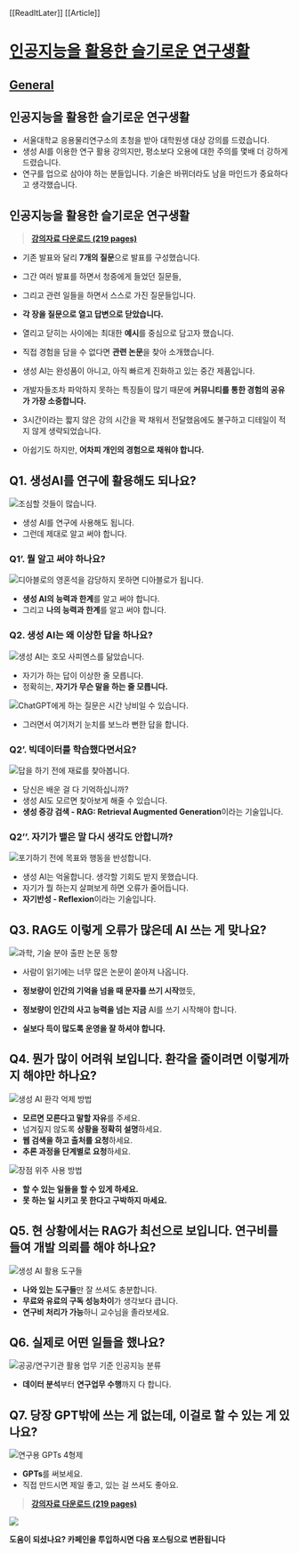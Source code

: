 [[ReadItLater]] [[Article]]

# [인공지능을 활용한 슬기로운 연구생활](https://jehyunlee.github.io/2024/11/18/General-69_SNU/)

## [General](https://jehyunlee.github.io/categories/General/)

## 인공지능을 활용한 슬기로운 연구생활

-   서울대학교 응용물리연구소의 초청을 받아 대학원생 대상 강의를 드렸습니다.
-   생성 AI를 이용한 연구 활용 강의지만, 평소보다 오용에 대한 주의를 몇배 더 강하게 드렸습니다.
-   연구를 업으로 삼아야 하는 분들입니다. 기술은 바뀌더라도 남을 마인드가 중요하다고 생각했습니다.

## [](https://jehyunlee.github.io/2024/11/18/General-69_SNU/#%EC%9D%B8%EA%B3%B5%EC%A7%80%EB%8A%A5%EC%9D%84-%ED%99%9C%EC%9A%A9%ED%95%9C-%EC%8A%AC%EA%B8%B0%EB%A1%9C%EC%9A%B4-%EC%97%B0%EA%B5%AC%EC%83%9D%ED%99%9C "인공지능을 활용한 슬기로운 연구생활")인공지능을 활용한 슬기로운 연구생활

> [**강의자료 다운로드 (219 pages)**](https://jehyunlee.github.io/2024/11/18/General-69_SNU/241118_%EC%9D%B4%EC%A0%9C%ED%98%84_%EC%9D%B8%EA%B3%B5%EC%A7%80%EB%8A%A5%EC%9D%84%ED%99%9C%EC%9A%A9%ED%95%9C%EC%8A%AC%EA%B8%B0%EB%A1%9C%EC%9A%B4%EC%97%B0%EA%B5%AC%EC%83%9D%ED%99%9C.pdf)

-   기존 발표와 달리 **7개의 질문**으로 발표를 구성했습니다.
-   그간 여러 발표를 하면서 청중에게 들었던 질문들,
-   그리고 관련 일들을 하면서 스스로 가진 질문들입니다.

-   **각 장을 질문으로 열고 답변으로 닫았습니다.**
-   열리고 닫히는 사이에는 최대한 **예시**를 중심으로 담고자 했습니다.
-   직접 경험을 담을 수 없다면 **관련 논문**을 찾아 소개했습니다.
-   생성 AI는 완성품이 아니고, 아직 빠르게 진화하고 있는 중간 제품입니다.

-   개발자들조차 파악하지 못하는 특징들이 많기 때문에 **커뮤니티를 통한 경험의 공유가 가장 소중합니다.**
-   3시간이라는 짧지 않은 강의 시간을 꽉 채워서 전달했음에도 불구하고 디테일이 적지 않게 생략되었습니다.
-   아쉽기도 하지만, **어차피 개인의 경험으로 채워야 합니다.**

## [](https://jehyunlee.github.io/2024/11/18/General-69_SNU/#Q1-%EC%83%9D%EC%84%B1AI%EB%A5%BC-%EC%97%B0%EA%B5%AC%EC%97%90-%ED%99%9C%EC%9A%A9%ED%95%B4%EB%8F%84-%EB%90%98%EB%82%98%EC%9A%94 "Q1. 생성AI를 연구에 활용해도 되나요?")Q1. 생성AI를 연구에 활용해도 되나요?

![조심할 것들이 많습니다.](Attachment/조심할%20것들이%20많습니다..png)

-   생성 AI를 연구에 사용해도 됩니다.
-   그런데 제대로 알고 써야 합니다.

### [](https://jehyunlee.github.io/2024/11/18/General-69_SNU/#Q1%E2%80%99-%EB%AD%98-%EC%95%8C%EA%B3%A0-%EC%8D%A8%EC%95%BC-%ED%95%98%EB%82%98%EC%9A%94 "Q1’. 뭘 알고 써야 하나요?")Q1’. 뭘 알고 써야 하나요?

![디아블로의 영혼석을 감당하지 못하면 디아블로가 됩니다.](Attachment/디아블로의%20영혼석을%20감당하지%20못하면%20디아블로가%20됩니다..png)

-   **생성 AI의 능력과 한계**를 알고 써야 합니다.
-   그리고 **나의 능력과 한계**를 알고 써야 합니다.

### [](https://jehyunlee.github.io/2024/11/18/General-69_SNU/#Q2-%EC%83%9D%EC%84%B1-AI%EB%8A%94-%EC%99%9C-%EC%9D%B4%EC%83%81%ED%95%9C-%EB%8B%B5%EC%9D%84-%ED%95%98%EB%82%98%EC%9A%94 "Q2. 생성 AI는 왜 이상한 답을 하나요?")Q2. 생성 AI는 왜 이상한 답을 하나요?

![생성 AI는 호모 사피엔스를 닮았습니다.](Attachment/생성%20AI는%20호모%20사피엔스를%20닮았습니다..png)

-   자기가 하는 답이 이상한 줄 모릅니다.
-   정확히는, **자기가 무슨 말을 하는 줄 모릅니다.**

![ChatGPT에게 하는 질문은 시간 낭비일 수 있습니다.](Attachment/ChatGPT에게%20하는%20질문은%20시간%20낭비일%20수%20있습니다..png)

-   그러면서 여기저기 눈치를 보느라 뻔한 답을 합니다.

### [](https://jehyunlee.github.io/2024/11/18/General-69_SNU/#Q2%E2%80%99-%EB%B9%85%EB%8D%B0%EC%9D%B4%ED%84%B0%EB%A5%BC-%ED%95%99%EC%8A%B5%ED%96%88%EB%8B%A4%EB%A9%B4%EC%84%9C%EC%9A%94 "Q2’. 빅데이터를 학습했다면서요?")Q2’. 빅데이터를 학습했다면서요?

![답을 하기 전에 재료를 찾아봅니다.](Attachment/답을%20하기%20전에%20재료를%20찾아봅니다..png)

-   당신은 배운 걸 다 기억하십니까?
-   생성 AI도 모르면 찾아보게 해줄 수 있습니다.
-   **생성 증강 검색 - RAG: Retrieval Augmented Generation**이라는 기술입니다.

### [](https://jehyunlee.github.io/2024/11/18/General-69_SNU/#Q2%E2%80%99%E2%80%99-%EC%9E%90%EA%B8%B0%EA%B0%80-%EB%B1%89%EC%9D%80-%EB%A7%90-%EB%8B%A4%EC%8B%9C-%EC%83%9D%EA%B0%81%EB%8F%84-%EC%95%88%ED%95%A9%EB%8B%88%EA%B9%8C "Q2’’. 자기가 뱉은 말 다시 생각도 안합니까?")Q2’’. 자기가 뱉은 말 다시 생각도 안합니까?

![포기하기 전에 목표와 행동을 반성합니다.](Attachment/포기하기%20전에%20목표와%20행동을%20반성합니다..png)

-   생성 AI는 억울합니다. 생각할 기회도 받지 못했습니다.
-   자기가 뭘 하는지 살펴보게 하면 오류가 줄어듭니다.
-   **자기반성 - Reflexion**이라는 기술입니다.

## [](https://jehyunlee.github.io/2024/11/18/General-69_SNU/#Q3-RAG%EB%8F%84-%EC%9D%B4%EB%A0%87%EA%B2%8C-%EC%98%A4%EB%A5%98%EA%B0%80-%EB%A7%8E%EC%9D%80%EB%8D%B0-AI-%EC%93%B0%EB%8A%94-%EA%B2%8C-%EB%A7%9E%EB%82%98%EC%9A%94 "Q3. RAG도 이렇게 오류가 많은데 AI 쓰는 게 맞나요?")Q3. RAG도 이렇게 오류가 많은데 AI 쓰는 게 맞나요?

![과학, 기술 분야 출판 논문 동향](Attachment/과학,%20기술%20분야%20출판%20논문%20동향.png)

-   사람이 읽기에는 너무 많은 논문이 쏟아져 나옵니다.
-   **정보량이 인간의 기억을 넘을 때 문자를 쓰기 시작**했듯,
-   **정보량이 인간의 사고 능력을 넘는 지금** AI를 쓰기 시작해야 합니다.

-   **실보다 득이 많도록 운영을 잘 하셔야 합니다.**

## [](https://jehyunlee.github.io/2024/11/18/General-69_SNU/#Q4-%EB%AD%94%EA%B0%80-%EB%A7%8E%EC%9D%B4-%EC%96%B4%EB%A0%A4%EC%9B%8C-%EB%B3%B4%EC%9E%85%EB%8B%88%EB%8B%A4-%ED%99%98%EA%B0%81%EC%9D%84-%EC%A4%84%EC%9D%B4%EB%A0%A4%EB%A9%B4-%EC%9D%B4%EB%A0%87%EA%B2%8C%EA%B9%8C%EC%A7%80-%ED%95%B4%EC%95%BC%EB%A7%8C-%ED%95%98%EB%82%98%EC%9A%94 "Q4. 뭔가 많이 어려워 보입니다. 환각을 줄이려면 이렇게까지 해야만 하나요?")Q4. 뭔가 많이 어려워 보입니다. 환각을 줄이려면 이렇게까지 해야만 하나요?

![생성 AI 환각 억제 방법](Attachment/생성%20AI%20환각%20억제%20방법.png)

-   **모르면 모른다고 말할 자유**를 주세요.
-   넘겨짚지 않도록 **상황을 정확히 설명**하세요.
-   **웹 검색을 하고 출처를 요청**하세요.
-   **추론 과정을 단계별로 요청**하세요.

![장점 위주 사용 방법](Attachment/장점%20위주%20사용%20방법.png)

-   **할 수 있는 일들을 할 수 있게 하세요.**
-   **못 하는 일 시키고 못 한다고 구박하지 마세요.**

## [](https://jehyunlee.github.io/2024/11/18/General-69_SNU/#Q5-%ED%98%84-%EC%83%81%ED%99%A9%EC%97%90%EC%84%9C%EB%8A%94-RAG%EA%B0%80-%EC%B5%9C%EC%84%A0%EC%9C%BC%EB%A1%9C-%EB%B3%B4%EC%9E%85%EB%8B%88%EB%8B%A4-%EC%97%B0%EA%B5%AC%EB%B9%84%EB%A5%BC-%EB%93%A4%EC%97%AC-%EA%B0%9C%EB%B0%9C-%EC%9D%98%EB%A2%B0%EB%A5%BC-%ED%95%B4%EC%95%BC-%ED%95%98%EB%82%98%EC%9A%94 "Q5. 현 상황에서는 RAG가 최선으로 보입니다. 연구비를 들여 개발 의뢰를 해야 하나요?")Q5. 현 상황에서는 RAG가 최선으로 보입니다. 연구비를 들여 개발 의뢰를 해야 하나요?

![생성 AI 활용 도구들](Attachment/생성%20AI%20활용%20도구들.png)

-   **나와 있는 도구들**만 잘 쓰셔도 충분합니다.
-   **무료와 유료의 구독 성능차이**가 생각보다 큽니다.
-   **연구비 처리가 가능**하니 교수님을 졸라보세요.

## [](https://jehyunlee.github.io/2024/11/18/General-69_SNU/#Q6-%EC%8B%A4%EC%A0%9C%EB%A1%9C-%EC%96%B4%EB%96%A4-%EC%9D%BC%EB%93%A4%EC%9D%84-%ED%96%88%EB%82%98%EC%9A%94 "Q6. 실제로 어떤 일들을 했나요?")Q6. 실제로 어떤 일들을 했나요?

![공공/연구기관 활용 업무 기준 인공지능 분류](Attachment/공공연구기관%20활용%20업무%20기준%20인공지능%20분류.png)

-   **데이터 분석**부터 **연구업무 수행**까지 다 합니다.

## [](https://jehyunlee.github.io/2024/11/18/General-69_SNU/#Q7-%EB%8B%B9%EC%9E%A5-GPT%EB%B0%96%EC%97%90-%EC%93%B0%EB%8A%94-%EA%B2%8C-%EC%97%86%EB%8A%94%EB%8D%B0-%EC%9D%B4%EA%B1%B8%EB%A1%9C-%ED%95%A0-%EC%88%98-%EC%9E%88%EB%8A%94-%EA%B2%8C-%EC%9E%88%EB%82%98%EC%9A%94 "Q7. 당장 GPT밖에 쓰는 게 없는데, 이걸로 할 수 있는 게 있나요?")Q7. 당장 GPT밖에 쓰는 게 없는데, 이걸로 할 수 있는 게 있나요?

![연구용 GPTs 4형제](Attachment/연구용%20GPTs%204형제.png)

-   **GPTs**를 써보세요.
-   직접 만드시면 제일 좋고, 있는 걸 쓰셔도 좋아요.

> [**강의자료 다운로드 (219 pages)**](https://jehyunlee.github.io/2024/11/18/General-69_SNU/241118_%EC%9D%B4%EC%A0%9C%ED%98%84_%EC%9D%B8%EA%B3%B5%EC%A7%80%EB%8A%A5%EC%9D%84%ED%99%9C%EC%9A%A9%ED%95%9C%EC%8A%AC%EA%B8%B0%EB%A1%9C%EC%9A%B4%EC%97%B0%EA%B5%AC%EC%83%9D%ED%99%9C.pdf)

[![](Attachment/coffee.png)](https://www.buymeacoffee.com/jehyunlee)

**도움이 되셨나요? 카페인을 투입하시면 다음 포스팅으로 변환됩니다**